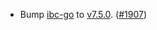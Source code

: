 - Bump [ibc-go](https://github.com/cosmos/ibc-go) to
  [v7.5.0](https://github.com/cosmos/ibc-go/releases/tag/v7.5.0).
  ([\#1907](https://github.com/cosmos/interchain-security/pull/1907))